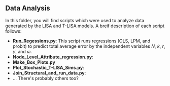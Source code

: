 ## Data Analysis
In this folder, you will find scripts which were used to analyze data generated by the LISA and T-LISA models. A breif description of each script follows:

- **Run_Regessions.py**: This script runs regressions (OLS, LPM, and probit) to predict total average error by the independent variables $N$, $k$, $r$, $\gamma$, and $\omega$.
- **Node_Level_Attribute_regression.py**: 
- **Make_Box_Plots.py**
- **Plot_Stochastic_T-LISA_Sims.py**:
- **Join_Structural_and_run_data.py**:
- ... There's probably others too?
